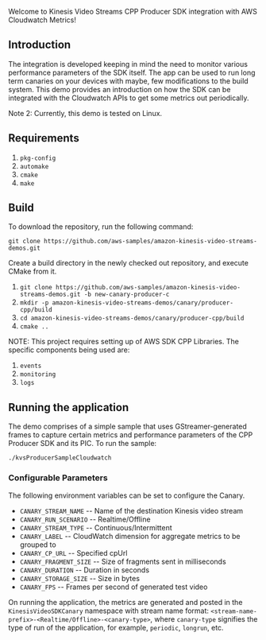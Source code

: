 Welcome to Kinesis Video Streams CPP Producer SDK integration with AWS Cloudwatch Metrics!

## Introduction

The integration is developed keeping in mind the need to monitor various performance parameters of the SDK itself. The app can be used to run long term canaries on your devices with maybe, few modifications to the build system. This demo provides an introduction on how the SDK can be integrated with the Cloudwatch APIs to get some metrics out periodically.

Note 2: Currently, this demo is tested on Linux.

## Requirements

1. `pkg-config`
2. `automake`
3. `cmake`
4. `make`


## Build

To download the repository, run the following command:

`git clone https://github.com/aws-samples/amazon-kinesis-video-streams-demos.git`

Create a build directory in the newly checked out repository, and execute CMake from it.

1. `git clone https://github.com/aws-samples/amazon-kinesis-video-streams-demos.git -b new-canary-producer-c`
2. `mkdir -p amazon-kinesis-video-streams-demos/canary/producer-cpp/build`
3. `cd amazon-kinesis-video-streams-demos/canary/producer-cpp/build`
4. `cmake ..`

NOTE: This project requires setting up of AWS SDK CPP Libraries. The specific components being used are:
1. `events`
2. `monitoring`
3. `logs`

## Running the application

The demo comprises of a simple sample that uses GStreamer-generated frames to capture certain metrics and performance parameters of the CPP Producer SDK and its PIC. To run the sample:

`./kvsProducerSampleCloudwatch`	

### Configurable Parameters
The following environment variables can be set to configure the Canary.
* `CANARY_STREAM_NAME` -- Name of the destination Kinesis video stream
* `CANARY_RUN_SCENARIO` -- Realtime/Offline
* `CANARY_STREAM_TYPE` --  Continuous/Intermittent
* `CANARY_LABEL` -- CloudWatch dimension for aggregate metrics to be grouped to
* `CANARY_CP_URL` -- Specified cpUrl
* `CANARY_FRAGMENT_SIZE` --  Size of fragments sent in milliseconds
* `CANARY_DURATION` -- Duration in seconds
* `CANARY_STORAGE_SIZE` -- Size in bytes
* `CANARY_FPS` -- Frames per second of generated test video

On running the application, the metrics are generated and posted in the `KinesisVideoSDKCanary` namespace with stream name format:  `<stream-name-prefix>-<Realtime/Offline>-<canary-type>`, where `canary-type` signifies the type of run of the application, for example, `periodic`, `longrun`, etc.
